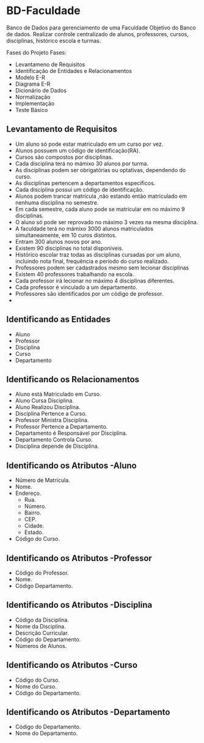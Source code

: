 # BD-Faculdade
Banco de Dados para gerenciamento de uma Faculdade
Objetivo do Banco de dados.
Realizar controle centralizado de alunos, professores, cursos, disciplinas, histórico escola e turmas.

Fases do Projeto
Fases:
- Levantameno de Requisitos
- Identificação de Entidades e Relacionamentos
- Modelo E-R
- Diagrama E-R
- Dicionário de Dados
- Normalização
- Implementação
- Teste Básico

## Levantamento de Requisitos
- Um aluno só pode estar matriculado em um curso por vez.
- Alunos possuem um código de identificação(RA).
- Cursos são compostos por disciplinas.
- Cada disciplina terá no mámixo 30 alunos por turma.
- As disciplinas podem ser obrigatórias ou optativas, dependendo do curso.
- As disciplinas pertencem a departamentos específicos.
- Cada disciplina possui um código de identificação.
- Alunos podem trancar matrícula ,não estando então matriculado em nenhuma disciplina no semestre.
- Em cada semestre, cada aluno pode se matricular  em no máximo 9 disciplinas.
- O aluno só pode ser reprovado no máximo 3 vezes na mesma disciplina.
- A faculdade terá  no mámixo  3000 alunos  matriculados simultaneamente, em 10 curos distintos.
- Entram 300 alunos novos por ano.
- Existem 90 disciplinas no total disponíveis.
- Histórico escolar traz todas as disciplinas cursadas por um aluno, incluindo nota final, frequência e período do curso realizado.
- Professores podem ser cadastrados  mesmo sem lecionar disciplinas
- Existem 40 professores trabalhando na escola.
- Cada professor irá lecionar no máximo 4 disciplinas diferentes.
- Cada professor é vinculado a um departamento.
- Professores são identificados por um código de professor.
- 
## Identificando as Entidades
- Aluno
- Professor
- Disciplina
- Curso
- Departamento

## Identificando os Relacionamentos
- Aluno está Matriculado em Curso.
- Aluno Cursa Disciplina.
- Aluno Realizou Disciplina.
- Disciplina Pertence a Curso.
- Professor Ministra Disciplina.
- Professor Pertence a Departamento.
- Departamento é Responsável por Disciplina.
- Departamento Controla Curso.
- Disciplina depende de Disciplina.

## Identificando os Atributos -Aluno
- Número de Matrícula.
- Nome.
- Endereço.
  - Rua.
  - Número.
  - Bairro.
  - CEP.
  - Cidade.
  - Estado.
- Código do Curso.

## Identificando os Atributos -Professor
- Código do Professor.
- Nome.
- Código Departamento.

 ##  Identificando os Atributos -Disciplina
 - Código da Disciplina.
 - Nome da Disciplina.
 - Descrição Curricular.
 - Código do Departamento.
 - Números de Alunos.

 ##  Identificando os Atributos -Curso
 - Código do Curso.
 - Nome do Curso.
 - Código do Departamento.
 ## Identificando os Atributos -Departamento
 - Código do Departamento.
 - Nome do Departamento.

